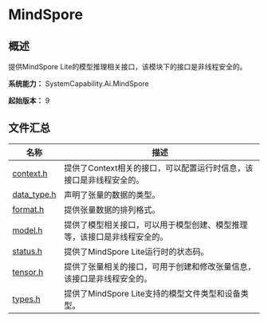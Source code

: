 # MindSpore

<!--Kit: MindSpore Lite Kit-->
<!--Subsystem: AI-->
<!--Owner: @zhuguodong8-->
<!--SE: @zhuguodong8; @jjfeing-->
<!--TSE: @principal87-->

## 概述

提供MindSpore Lite的模型推理相关接口，该模块下的接口是非线程安全的。

**系统能力：** SystemCapability.Ai.MindSpore

**起始版本：** 9
## 文件汇总

| 名称 | 描述 |
| -- | -- |
| [context.h](capi-context-h.md) | 提供了Context相关的接口，可以配置运行时信息，该接口是非线程安全的。 |
| [data_type.h](capi-data-type-h.md) | 声明了张量的数据的类型。 |
| [format.h](capi-format-h.md) | 提供张量数据的排列格式。 |
| [model.h](capi-model-h.md) | 提供了模型相关接口，可以用于模型创建、模型推理等，该接口是非线程安全的。 |
| [status.h](capi-status-h.md) | 提供了MindSpore Lite运行时的状态码。 |
| [tensor.h](capi-tensor-h.md) | 提供了张量相关的接口，可用于创建和修改张量信息，该接口是非线程安全的。 |
| [types.h](capi-types-h.md) | 提供了MindSpore Lite支持的模型文件类型和设备类型。 |
